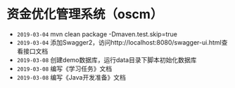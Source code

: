 资金优化管理系统（oscm）
===============
- `2019-03-04` mvn clean package -Dmaven.test.skip=true
- `2019-03-04` 添加Swagger2，访问http://localhost:8080/swagger-ui.html查看接口文档
- `2019-03-08` 创建demo数据库，运行data目录下脚本初始化数据库
- `2019-03-08` 编写《学习任务》文档
- `2019-03-08` 编写《Java开发准备》文档